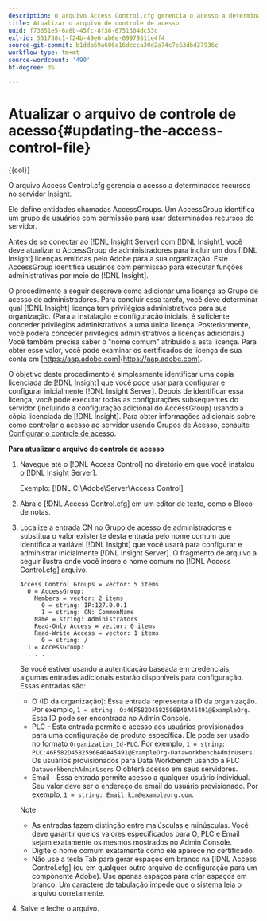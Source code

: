 ```yaml
---
description: O arquivo Access Control.cfg gerencia o acesso a determinados recursos no servidor Insight.
title: Atualizar o arquivo de controle de acesso
uuid: f73651e5-6a8b-45fc-8f36-6751304dc53c
exl-id: 551758c1-f24b-49e6-ab6e-09979511e4f4
source-git-commit: b1dda69a606a16dccca30d2a74c7e63dbd27936c
workflow-type: tm+mt
source-wordcount: '490'
ht-degree: 3%

---
```


# Atualizar o arquivo de controle de acesso{#updating-the-access-control-file}

{{eol}}

O arquivo Access Control.cfg gerencia o acesso a determinados recursos no servidor Insight.

Ele define entidades chamadas AccessGroups. Um AccessGroup identifica um grupo de usuários com permissão para usar determinados recursos do servidor.

Antes de se conectar ao [!DNL Insight Server] com [!DNL Insight], você deve atualizar o AccessGroup de administradores para incluir um dos [!DNL Insight] licenças emitidas pelo Adobe para a sua organização. Este AccessGroup identifica usuários com permissão para executar funções administrativas por meio de [!DNL Insight].

O procedimento a seguir descreve como adicionar uma licença ao Grupo de acesso de administradores. Para concluir essa tarefa, você deve determinar qual [!DNL Insight] licença tem privilégios administrativos para sua organização. (Para a instalação e configuração iniciais, é suficiente conceder privilégios administrativos a uma única licença. Posteriormente, você poderá conceder privilégios administrativos a licenças adicionais.) Você também precisa saber o &quot;nome comum&quot; atribuído a esta licença. Para obter esse valor, você pode examinar os certificados de licença de sua conta em [https://aap.adobe.com](https://aap.adobe.com).

O objetivo deste procedimento é simplesmente identificar uma cópia licenciada de [!DNL Insight] que você pode usar para configurar e configurar inicialmente [!DNL Insight Server]. Depois de identificar essa licença, você pode executar todas as configurações subsequentes do servidor (incluindo a configuração adicional do AccessGroup) usando a cópia licenciada de [!DNL Insight]. Para obter informações adicionais sobre como controlar o acesso ao servidor usando Grupos de Acesso, consulte [Configurar o controle de acesso](../../../../home/c-inst-svr/c-admin-inst-svr/c-config-acs-ctrl/c-config-acs-ctrl.md#concept-ac385e870dbe4b57a72bf7266b60f93d).

**Para atualizar o arquivo de controle de acesso**

1. Navegue até o [!DNL Access Control] no diretório em que você instalou o [!DNL Insight Server].

   Exemplo: [!DNL C:\Adobe\Server\Access Control]

1. Abra o [!DNL Access Control.cfg] em um editor de texto, como o Bloco de notas.
1. Localize a entrada CN no Grupo de acesso de administradores e substitua o valor existente desta entrada pelo nome comum que identifica a variável [!DNL Insight] que você usará para configurar e administrar inicialmente [!DNL Insight Server]. O fragmento de arquivo a seguir ilustra onde você insere o nome comum no [!DNL Access Control.cfg] arquivo.

   ```
   Access Control Groups = vector: 5 items 
     0 = AccessGroup: 
       Members = vector: 2 items 
         0 = string: IP:127.0.0.1 
         1 = string: CN: CommonName 
       Name = string: Administrators 
       Read-Only Access = vector: 0 items 
       Read-Write Access = vector: 1 items 
         0 = string: / 
     1 = AccessGroup: 
     . . . 
   ```

   Se você estiver usando a autenticação baseada em credenciais, algumas entradas adicionais estarão disponíveis para configuração. Essas entradas são:

   * O (ID da organização): Essa entrada representa a ID da organização. Por exemplo, `1 = string: O:46F582D4582596B40A45491@ExampleOrg`. Essa ID pode ser encontrada no Admin Console.
   * PLC - Esta entrada permite o acesso aos usuários provisionados para uma configuração de produto específica. Ele pode ser usado no formato `Organization_Id-PLC`. Por exemplo, `1 = string: PLC:46F582D4582596B40A45491@ExampleOrg-DataworkbenchAdminUsers`. Os usuários provisionados para Data Workbench usando a PLC `DataworkbenchAdminUsers` O obterá acesso em seus servidores.
   * Email - Essa entrada permite acesso a qualquer usuário individual. Seu valor deve ser o endereço de email do usuário provisionado. Por exemplo, `1 = string: Email:kim@exampleorg.com`.

   >[!NOTE]
   >
   >
   >    
   >    
   >    * As entradas fazem distinção entre maiúsculas e minúsculas. Você deve garantir que os valores especificados para O, PLC e Email sejam exatamente os mesmos mostrados no Admin Console.
   >    * Digite o nome comum exatamente como ele aparece no certificado.
   >    * Não use a tecla Tab para gerar espaços em branco na [!DNL Access Control.cfg] (ou em qualquer outro arquivo de configuração para um componente Adobe). Use apenas espaços para criar espaços em branco. Um caractere de tabulação impede que o sistema leia o arquivo corretamente.


1. Salve e feche o arquivo.

